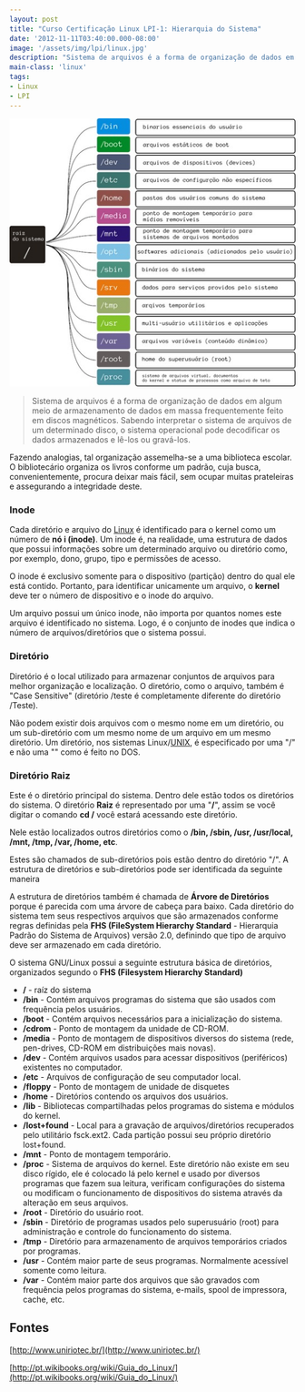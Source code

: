 ```yaml
---
layout: post
title: "Curso Certificação Linux LPI-1: Hierarquia do Sistema"
date: '2012-11-11T03:40:00.000-08:00'
image: '/assets/img/lpi/linux.jpg'
description: "Sistema de arquivos é a forma de organização de dados em algum meio de armazenamento de dados em massa frequentemente feito em discos magnéticos."
main-class: 'linux'
tags:
- Linux
- LPI
---
```


![Blog Linux](/assets/img/lpi/linux.jpg "Blog Linux")

> Sistema de arquivos é a forma de organização de dados em algum meio de armazenamento de dados em massa frequentemente feito em discos magnéticos. Sabendo interpretar o sistema de arquivos de um determinado disco, o sistema operacional pode decodificar os dados armazenados e lê-los ou gravá-los.

Fazendo analogias, tal organização assemelha-se a uma biblioteca escolar. O bibliotecário organiza os livros conforme um padrão, cuja busca, convenientemente, procura deixar mais fácil, sem ocupar muitas prateleiras e assegurando a integridade deste.

### Inode
Cada diretório e arquivo do [Linux](http://www.terminalroot.com.br/tags#linux) é identificado para o kernel como um número de __nó i (inode)__. Um inode é, na realidade, uma estrutura de dados que possui informações sobre um determinado arquivo ou diretório como, por exemplo, dono, grupo, tipo e permissões de acesso.

O inode é exclusivo somente para o dispositivo (partição) dentro do qual ele está contido. Portanto, para identificar unicamente um arquivo, o __kernel__ deve ter o número de dispositivo e o inode do arquivo.

Um arquivo possui um único inode, não importa por quantos nomes este arquivo é identificado no sistema. Logo, é o conjunto de inodes que indica o número de arquivos/diretórios que o sistema possui.

### Diretório

Diretório é o local utilizado para armazenar conjuntos de arquivos para melhor organização e localização. O diretório, como o arquivo, também é "Case Sensitive" (diretório /teste é completamente diferente do diretório /Teste).

Não podem existir dois arquivos com o mesmo nome em um diretório, ou um sub-diretório com um mesmo nome de um arquivo em um mesmo diretório.
Um diretório, nos sistemas Linux/[UNIX](https://cse.google.com.br/cse/publicurl?cx=004473188612396442360:qs2ekmnkweq&q=unix), é especificado por uma "/" e não uma "\" como é feito no DOS.

### Diretório Raiz

Este é o diretório principal do sistema. Dentro dele estão todos os diretórios do sistema. O diretório __Raiz__ é representado por uma "__/__", assim se você digitar o comando __cd /__ você estará acessando este diretório.

Nele estão localizados outros diretórios como o __/bin, /sbin, /usr, /usr/local, /mnt, /tmp, /var, /home, etc__. 

Estes são chamados de sub-diretórios pois estão dentro do diretório "/". A estrutura de diretórios e sub-diretórios pode ser identificada da seguinte maneira

A estrutura de diretórios também é chamada de __Árvore de Diretórios__ porque é parecida com uma árvore de cabeça para baixo. Cada diretório do sistema tem seus respectivos arquivos que são armazenados conforme regras definidas pela __FHS (FileSystem Hierarchy Standard__ - Hierarquia Padrão do Sistema de Arquivos) versão 2.0, definindo que tipo de arquivo deve ser armazenado em cada diretório.

O sistema GNU/Linux possui a seguinte estrutura básica de diretórios, organizados segundo o __FHS (Filesystem Hierarchy Standard)__

+ __/__ - raíz do sistema
+ __/bin__ - Contém arquivos programas do sistema que são usados com frequência pelos usuários.
+ __/boot__ - Contém arquivos necessários para a inicialização do sistema.
+ __/cdrom__ - Ponto de montagem da unidade de CD-ROM.
+ __/media__ - Ponto de montagem de dispositivos diversos do sistema (rede, pen-drives, CD-ROM em distribuições mais novas).
+ __/dev__ - Contém arquivos usados para acessar dispositivos (periféricos) existentes no computador.
+ __/etc__ - Arquivos de configuração de seu computador local.
+ __/floppy__ - Ponto de montagem de unidade de disquetes
+ __/home__ - Diretórios contendo os arquivos dos usuários.
+ __/lib__ - Bibliotecas compartilhadas pelos programas do sistema e módulos do kernel.
+ __/lost+found__ - Local para a gravação de arquivos/diretórios recuperados pelo utilitário fsck.ext2. Cada partição possui seu próprio diretório lost+found.
+ __/mnt__ - Ponto de montagem temporário.
+ __/proc__ - Sistema de arquivos do kernel. Este diretório não existe em seu disco rígido, ele é colocado lá pelo kernel e usado por diversos programas que fazem sua leitura, verificam configurações do sistema ou modificam o funcionamento de dispositivos do sistema através da alteração em seus arquivos.
+ __/root__ - Diretório do usuário root.
+ __/sbin__ - Diretório de programas usados pelo superusuário (root) para administração e controle do funcionamento do sistema.
+ __/tmp__ - Diretório para armazenamento de arquivos temporários criados por programas.
+ __/usr__ - Contém maior parte de seus programas. Normalmente acessível somente como leitura.
+ __/var__ - Contém maior parte dos arquivos que são gravados com frequência pelos programas do sistema, e-mails, spool de impressora, cache, etc.

## Fontes
[http://www.uniriotec.br/](http://www.uniriotec.br/)

[http://pt.wikibooks.org/wiki/Guia_do_Linux/](http://pt.wikibooks.org/wiki/Guia_do_Linux/)


<script async src="https://pagead2.googlesyndication.com/pagead/js/adsbygoogle.js"></script>

<!-- Informat -->
<ins class="adsbygoogle"
 style="display:block"
 data-ad-client="ca-pub-2838251107855362"
 data-ad-slot="2327980059"
 data-ad-format="auto"
 data-full-width-responsive="true"></ins>

<script>
(adsbygoogle = window.adsbygoogle || []).push({});
</script>

